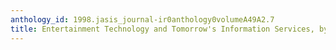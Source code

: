 ```yaml
---
anthology_id: 1998.jasis_journal-ir0anthology0volumeA49A2.7
title: Entertainment Technology and Tomorrow's Information Services, by Tom Kinney
---
```

